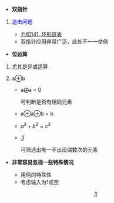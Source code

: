 *  **双指针**

1. <font color = "blue">追击问题 </font>

   - [力扣141. 环形链表](https://leetcode-cn.com/problems/linked-list-cycle/)
   - 双指针应用非常广泛，此处不一一举例

*   **位运算**
  
1. 尤其是异或运算
2. a$\oplus$b
  
    - a$\bigoplus$a = 0 
    
      可判断是否有相同元素 
    - a$\oplus$a$\oplus$b = b  
    - $a^2 + b^2 = c^2$
    - $\iint$
     
      可筛选出唯一不出现偶数次的元素

* **非常容易忽视一些特殊情况**
    
    * 用例的特殊性
    * 考虑输入为1或空

$$\iint$$
       




